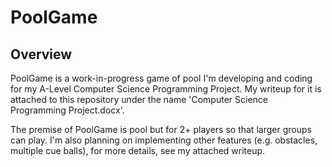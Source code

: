 # PoolGame
## Overview
PoolGame is a work-in-progress game of pool I'm developing and coding for my A-Level Computer Science Programming Project. 
My writeup for it is attached to this repository under the name 'Computer Science Programming Project.docx'.

The premise of PoolGame is pool but for 2+ players so that larger groups can play. 
I'm also planning on implementing other features (e.g. obstacles, multiple cue balls), for more details, see my attached writeup.
